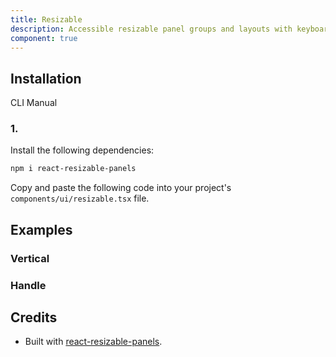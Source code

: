 ```yaml
---
title: Resizable
description: Accessible resizable panel groups and layouts with keyboard support.
component: true
---
```


## Installation

  CLI
  Manual

### 1. 
Install the following dependencies:

```bash
npm i react-resizable-panels
```

Copy and paste the following code into your project's `components/ui/resizable.tsx` file.

## Examples

### Vertical

### Handle

## Credits

- Built with [react-resizable-panels](https://github.com/bvaughn/react-resizable-panels).